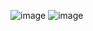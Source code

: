 ![image](https://github.com/user-attachments/assets/ed3f1163-282e-4c2e-b75a-1f5fbd855bde)
![image](https://github.com/user-attachments/assets/bfa194f7-968c-48f3-a26d-45c9b59a6b6e)
